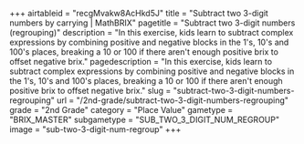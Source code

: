 +++
airtableid = "recgMvakw8AcHkd5J"
title = "Subtract two 3-digit numbers by carrying | MathBRIX"
pagetitle = "Subtract two 3-digit numbers (regrouping)"
description = "In this exercise, kids learn to subtract complex expressions by combining positive and negative blocks in the 1's, 10's and 100's places, breaking a 10 or 100 if there aren't enough positive brix to offset negative brix."
pagedescription = "In this exercise, kids learn to subtract complex expressions by combining positive and negative blocks in the 1's, 10's and 100's places, breaking a 10 or 100 if there aren't enough positive brix to offset negative brix."
slug = "subtract-two-3-digit-numbers-regrouping"
url = "/2nd-grade/subtract-two-3-digit-numbers-regrouping"
grade = "2nd Grade"
category = "Place Value"
gametype = "BRIX_MASTER"
subgametype = "SUB_TWO_3_DIGIT_NUM_REGROUP"
image = "sub-two-3-digit-num-regroup"
+++